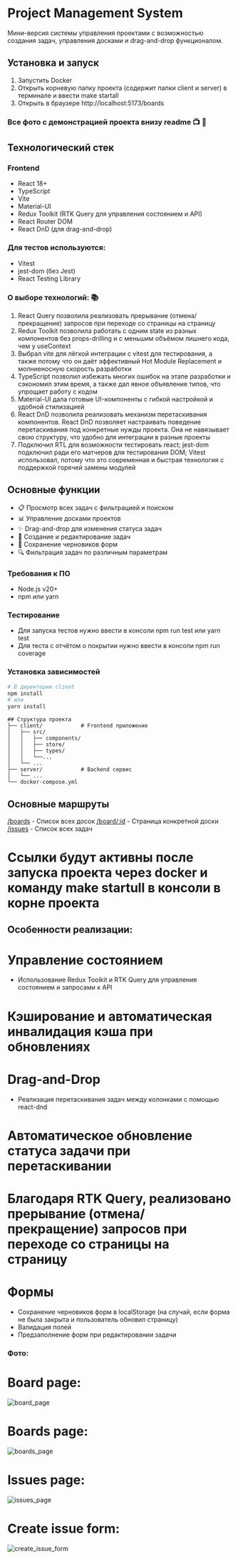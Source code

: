 # Project Management System
Мини-версия системы управления проектами с возможностью создания задач, управления досками и drag-and-drop функционалом.

## Установка и запуск
1) Запустить Docker
2) Открыть корневую папку проекта (содержит папки client и server) в терминале и ввести make startall
3) Открыть в браузере http://localhost:5173/boards

### Все фото с демонстрацией проекта внизу readme 📺 🌄

## Технологический стек
### Frontend
- React 18+
- TypeScript
- Vite
- Material-UI
- Redux Toolkit (RTK Query для управления состоянием и API)
- React Router DOM
- React DnD (для drag-and-drop)
### Для тестов используются: 
- Vitest
- jest-dom (без Jest)
- React Testing Library

### О выборе технологий: 📚
1) React Query позволила реализовать прерывание (отмена/прекращение) запросов при переходе со страницы на страницу
2) Redux Toolkit позволила работать с одним state из разных компонентов без props-drilling и с меньшим объёмом лишнего кода, чем у useContext
3) Выбрал vite для лёгкой интеграции с vitest для тестирования, а также потому что он даёт эффективный Hot Module Replacement и молниеносную скорость разработки
4) TypeScript позволил избежать многих ошибок на этапе разработки и сэкономил этим время, а также дал явное объявление типов, что упрощает работу с кодом
5) Material-UI дала готовые UI-компоненты с гибкой настройкой и удобной стилизацией
6) React DnD позволила реализовать механизм перетаскивания компонентов. React DnD позволяет настраивать поведение перетаскивания под конкретные нужды проекта. Она не навязывает свою структуру, что удобно для интеграции в разные проекты
7) Подключил RTL для возможности тестировать react; jest-dom подключил ради его матчеров для тестирования DOM; Vitest использовал, потому что это современная и быстрая технология с поддержкой горячей замены модулей

## Основные функции

- 📋 Просмотр всех задач с фильтрацией и поиском
- 📊 Управление досками проектов
- ✨ Drag-and-drop для изменения статуса задач
- 📝 Создание и редактирование задач
- 💾 Сохранение черновиков форм
- 🔍 Фильтрация задач по различным параметрам

### Требования к ПО
- Node.js v20+
- npm или yarn

### Тестирование
- Для запуска тестов нужно ввести в консоли npm run test или yarn test
- Для теста с отчётом о покрытии нужно ввести в консоли npm run coverage

### Установка зависимостей
```bash
# В директории client
npm install
# или
yarn install
```
```
## Структура проекта 
├── client/            # Frontend приложение
│   ├── src/
│   │   ├── components/
│   │   ├── store/
│   │   ├── types/
│   │   └──...
│   └── ...
├── server/            # Backend сервис
│   └── ...
└── docker-compose.yml
```
## Основные маршруты
[/boards](http://localhost:5173/boards) - Список всех досок
[/board/:id](http://localhost:5173/board/1) - Страница конкретной доски
[/issues](http://localhost:5173/issues) - Список всех задач
# Ссылки будут активны после запуска проекта через docker и команду make startull в консоли в корне проекта

## Особенности реализации:
# Управление состоянием
- Использование Redux Toolkit и RTK Query для управления состоянием и запросами к API
# Кэширование и автоматическая инвалидация кэша при обновлениях
# Drag-and-Drop
- Реализация перетаскивания задач между колонками с помощью react-dnd
# Автоматическое обновление статуса задачи при перетаскивании
# Благодаря RTK Query, реализовано прерывание (отмена/прекращение) запросов при переходе со страницы на страницу

# Формы
- Сохранение черновиков форм в localStorage (на случай, если форма не была закрыта и пользователь обновил страницу)
- Валидация полей
- Предзаполнение форм при редактировании задачи

### Фото:
# Board page:
![board_page](https://github.com/user-attachments/assets/bc6030b9-eefd-437b-985d-4fc6b7d3e1b0)

# Boards page:
![boards_page](https://github.com/user-attachments/assets/19bee902-747d-43ad-8e17-2f5ceb55133c)

# Issues page:
![issues_page](https://github.com/user-attachments/assets/a9aac162-db99-472b-8a0d-01156f7d1fd9)

# Create issue form:
![create_issue_form](https://github.com/user-attachments/assets/0df366fd-1631-4e7b-b464-d3ea92af0adc)
